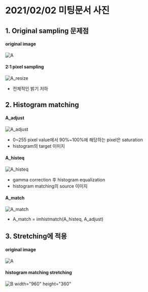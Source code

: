 # 2021/02/02 미팅문서 사진

## 1. Original sampling 문제점
#### original image
![A](https://user-images.githubusercontent.com/78393745/106554609-13989f80-655f-11eb-94a1-55fa3b46daad.jpg)

#### 2:1 pixel sampling
![A_resize](https://user-images.githubusercontent.com/78393745/106554632-1dba9e00-655f-11eb-9870-f78831a9a771.jpg)
 * 전체적인 밝기 저하


## 2. Histogram matching
#### A_adjust
![A_adjust](https://user-images.githubusercontent.com/78393745/106554721-4d69a600-655f-11eb-9f29-60d086e343e0.jpg)
 * 0~255 pixel value에서 90%~100%에 해당하는 pixel은 saturation
 * histogram의 target 이미지

#### A_histeq
![A_histeq](https://user-images.githubusercontent.com/78393745/106554749-56f30e00-655f-11eb-9e91-907e13723692.jpg)
 * gamma correction 후 histogram equalization
 * histogram matching의 source 이미지

#### A_match
![A_match](https://user-images.githubusercontent.com/78393745/106554754-59edfe80-655f-11eb-859b-8c83396ff756.jpg)
 * A_match = imhistmatch(A_histeq, A_adjust)


## 3. Stretching에 적용
#### original image
![A](https://user-images.githubusercontent.com/78393745/106555538-1bf1da00-6561-11eb-993f-4a4e5cfe3b0b.jpg)

#### histogram matching stretching
![B](https://user-images.githubusercontent.com/78393745/106555576-30ce6d80-6561-11eb-9704-ffa4fd551512.jpg) width="960" height="360"
